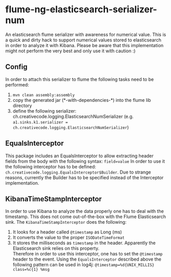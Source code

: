 flume-ng-elasticsearch-serializer-num
=====================================

An elasticsearch flume serializer with awareness for numerical value.
This is a quick and dirty hack to support numerical values stored to elasticsearch in order to analyze it with Kibana.
Please be aware that this implementation might not perform the very best and only use it with caution :)

Config
------
In order to attach this serializer to flume the following tasks need to be performed:  
1. `mvn clean assembly:assembly`  
2. copy the generated jar (\*-with-dependencies-\*) into the flume lib directory  
3. define the following serializer: ch.creativecode.logging.ElasticsearchNumSerializer (e.g. `a1.sinks.k1.serializer = ch.creativecode.logging.ElasticsearchNumSerializer`)  


EqualsInterceptor
-----------------
This package includes an EqualsInterceptor to allow extracting header fields from the body with the following syntax: `field=value`
In order to use it the following interceptor has to be defined: `ch.creativecode.logging.EqualsInterceptor$Builder`.
Due to strange reasons, currently the Builder has to be specified instead of the Interceptor implementation.


KibanaTimeStampInterceptor
--------------------------
In order to use Kibana to analyze the data properly one has to deal with the timestamp. This does not come out-of-the-box with the Flume Elasticsearch sink. The `KibanaTimeStampInterceptor` does the following:  
1. It looks for a header called `@timestamp` as Long (ms)  
2. It converts the value to the proper `ISODateTimeFormat`  
3. It stores the milliseconds as `timestamp` in the header. Apparently the Elasticsearch sink relies on this property.  
Therefore in order to use this interceptor, one has to set the `@timestamp` header to the event. Using the `EqualsInterceptor`
described above the following pattern can be used in log4j: `@timestamp=%d{UNIX_MILLIS} class=%c{1} %msg`
